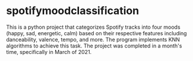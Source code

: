 # spotifymoodclassification
This is a python project that categorizes Spotify tracks into four moods (happy, sad, energetic, calm) based on their respective features including danceability, valence, tempo, and more. The program implements KNN algorithms to achieve this task.
The project was completed in a month's time, specifically in March of 2021.
